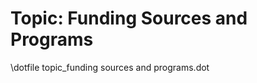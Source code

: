 Topic: Funding Sources and Programs
===================================

\dotfile topic_funding sources and programs.dot